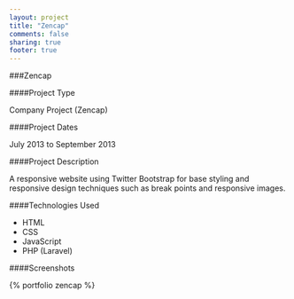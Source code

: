 ```yaml
---
layout: project
title: "Zencap"
comments: false
sharing: true
footer: true
---
```


###Zencap


####Project Type

Company Project (Zencap)

####Project Dates

July 2013 to September 2013

####Project Description

A responsive website using Twitter Bootstrap for base styling and responsive design techniques such as break points and responsive images.

####Technologies Used

- HTML
- CSS 
- JavaScript
- PHP (Laravel)



####Screenshots

{% portfolio zencap %}
